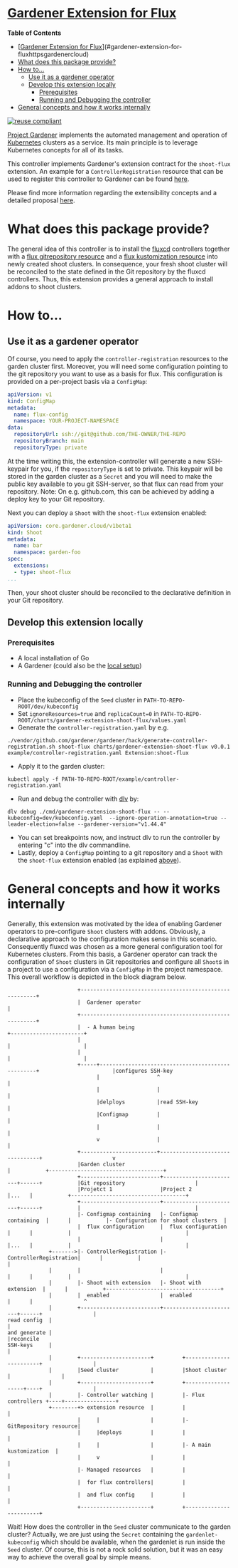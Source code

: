 # [Gardener Extension for Flux](https://gardener.cloud)

<!-- markdown-toc start - Don't edit this section. Run M-x markdown-toc-refresh-toc -->
**Table of Contents**

- [[Gardener Extension for Flux](https://gardener.cloud)](#gardener-extension-for-fluxhttpsgardenercloud)
- [What does this package provide?](#what-does-this-package-provide)
- [How to...](#how-to)
    - [Use it as a gardener operator](#use-it-as-a-gardener-operator)
    - [Develop this extension locally](#develop-this-extension-locally)
        - [Prerequisites](#prerequisites)
        - [Running and Debugging the controller](#running-and-debugging-the-controller)
- [General concepts and how it works internally](#general-concepts-and-how-it-works-internally)

<!-- markdown-toc end -->

[![reuse compliant](https://reuse.software/badge/reuse-compliant.svg)](https://reuse.software/)

[Project Gardener](https://github.com/gardener/gardener) implements the automated management and operation of [Kubernetes](https://kubernetes.io/) clusters as a service.
Its main principle is to leverage Kubernetes concepts for all of its tasks.

This controller implements Gardener's extension contract for the `shoot-flux` extension.
An example for a `ControllerRegistration` resource that can be used to register this controller to Gardener can be found [here](example/controller-registration.yaml).

Please find more information regarding the extensibility concepts and a detailed proposal [here](https://github.com/gardener/gardener/blob/master/docs/proposals/01-extensibility.md).

# What does this package provide?

The general idea of this controller is to install the [fluxcd](https://fluxcd.io/) controllers together with a [flux gitrepository resource](https://fluxcd.io/docs/components/source/gitrepositories/) and a [flux kustomization resource](https://fluxcd.io/docs/components/kustomize/kustomization/) into newly created shoot clusters.
In consequence, your fresh shoot cluster will be reconciled to the state defined in the Git repository by the fluxcd controllers.
Thus, this extension provides a general approach to install addons to shoot clusters.

# How to...

## Use it as a gardener operator
Of course, you need to apply the `controller-registration` resources to the garden cluster first.
Moreover, you will need some configuration pointing to the git repository you want to use as a basis for flux.
This configuration is provided on a per-project basis via a `ConfigMap`:
``` yaml
apiVersion: v1
kind: ConfigMap
metadata:
  name: flux-config
  namespace: YOUR-PROJECT-NAMESPACE
data:
  repositoryUrl: ssh://git@github.com/THE-OWNER/THE-REPO
  repositoryBranch: main
  repositoryType: private
```
At the time writing this, the extension-controller will generate a new SSH-keypair for you, if the `repositoryType` is set to private. This keypair will be stored in the garden cluster as a `Secret` and you will need to make the public key available to you git SSH-server, so that flux can read from your repository. Note: On e.g. github.com, this can be achieved by adding a deploy key to your Git repository.

Next you can deploy a `Shoot` with the `shoot-flux` extension enabled:
``` yaml
apiVersion: core.gardener.cloud/v1beta1
kind: Shoot
metadata:
  name: bar
  namespace: garden-foo
spec:
  extensions:
  - type: shoot-flux
...
```
Then, your shoot cluster should be reconciled to the declarative definition in your Git repository.

## Develop this extension locally
### Prerequisites
  * A local installation of Go
  * A Gardener (could also be the [local setup](https://gardener.cloud/docs/gardener/development/getting_started_locally/))

### Running and Debugging the controller
  * Place the kubeconfig of the `Seed` cluster in `PATH-TO-REPO-ROOT/dev/kubeconfig`
  * Set `ignoreResources=true` and `replicaCount=0` in `PATH-TO-REPO-ROOT/charts/gardener-extension-shoot-flux/values.yaml`
  * Generate the `controller-registration.yaml` by e.g.
  ``` shell
  ./vendor/github.com/gardener/gardener/hack/generate-controller-registration.sh shoot-flux charts/gardener-extension-shoot-flux v0.0.1 example/controller-registration.yaml Extension:shoot-flux
  ```
  * Apply it to the garden cluster:
  ``` shell
  kubectl apply -f PATH-TO-REPO-ROOT/example/controller-registration.yaml
  ```
  * Run and debug the controller with [dlv](https://github.com/go-delve/delve) by:
  ``` shell
  dlv debug ./cmd/gardener-extension-shoot-flux -- --kubeconfig=dev/kubeconfig.yaml  --ignore-operation-annotation=true --leader-election=false --gardener-version="v1.44.4"
  ```
  * You can set breakpoints now, and instruct dlv to run the controller by entering "c" into the dlv commandline.
  * Lastly, deploy a `ConfigMap` pointing to a git repository and a `Shoot` with the `shoot-flux` extension enabled (as explained [above](#use-it-as-a-gardener-operator)).

# General concepts and how it works internally
Generally, this extension was motivated by the idea of enabling Gardener operators to pre-configure `Shoot` clusters with addons.
Obviously, a declarative approach to the configuration makes sense in this scenario.
Consequently fluxcd was chosen as a more general configuration tool for Kubernetes clusters.
From this basis, a Gardener operator can track the configuration of `Shoot` clusters in Git repositories and configure all `Shoot`s in a project to use a configuration via a `ConfigMap` in the project namespace.
This overall workflow is depicted in the block diagram below.

```
                      +--------------------------------------------------------+
                      |  Gardener operator                                     |
                      +--------------------------------------------------------+
                      |  - A human being                                       +-----------------------+
                      |                                                        |                       |
                      |                                                        |                       |
                      +-----+--------------------------------------------------+                       |configures SSH-key
                            |                  ^                                                       |
                            |                  |                                                       |
                            |delploys          |read SSH-key                                           |
                            |Configmap         |                                                       |
                            |                  |                                                       |
                            v                  |                                                       |
                      +------------------------+--------------------------------+                      v
                      |Garden cluster                                           |           +------------------------------------+
                      +-------------------------+------------------------+------+           |Git repository                      |
                      |Projetct 1               |Project 2               |...   |           +------------------------------------+
                      +-------------------------+------------------------+------+           |                                    |
                      |- Configmap containing   |- Configmap containing  |      |           |- Configuration for shoot clusters  |
                      |  flux configuration     |  flux configuration    |      |           |                                    |
                      |                         |                        |...   |           |                                    |
             +------->|- ControllerRegistration |- ControllerRegistration|      |           |                                    |
             |        |                         |                        |      |           |                                    |
             |        |- Shoot with extension   |- Shoot with extension  |      |           +------------------------------------+
             |        |  enabled                |  enabled               |      |                ^
             |        +-------------------------+------------------------+------+                |
read config  |                                                                                   |
and generate |                                                                                   |reconcile
SSH-keys     |                                                                                   |
             |        +----------------------+         +------------------------+                |
             |        |Seed cluster          |         |Shoot cluster           |                |
             |        +----------------------+         +-------------------+----+                |
             |        |- Controller watching |         |- Flux controllers +----+----------------+
             +--------+> extension resource  |         |                        |
                      |     |                |         |- GitRepository resource|
                      |     |deploys         |         |                        |
                      |     |                |         |- A main kustomization  |
                      |     v                |         |                        |
                      |- Managed resources   |         |                        |
                      |  for flux controllers|         |                        |
                      |  and flux config     |         |                        |
                      +----------------------+         +------------------------+
```
Wait! How does the controller in the `Seed` cluster communicate to the garden cluster?
Actually, we are just using the `Secret` containing the `gardenlet-kubeconfig` which should be available, when the gardenlet is run inside the `Seed` cluster.
Of course, this is not a rock solid solution, but it was an easy way to achieve the overall goal by simple means.
